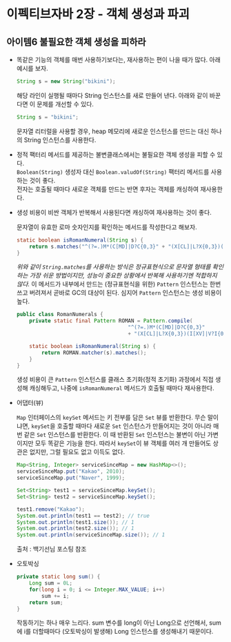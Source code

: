 # 이펙티브자바 2장 - 객체 생성과 파괴

## 아이템6 불필요한 객체 생성을 피하라

* 똑같은 기능의 객체를 매번 사용하기보다는, 재사용하는 편이 나을 때가 많다. 아래 예시를 보자.
    ```java
    String s = new String("bikini");
    ```
    해당 라인이 실행될 때마다 String 인스턴스를 새로 만들어 낸다. 아래와 같이 바꾼다면 이 문제를 개선할 수 있다.
    ```java
    String s = "bikini";
    ```
    문자열 리터럴을 사용할 경우, heap 메모리에 새로운 인스턴스를 만드는 대신 하나의 String 인스턴스를 사용한다.

* 정적 팩터리 메서드를 제공하는 불변클래스에서는 불필요한 객체 생성을 피할 수 있다.   
        `Boolean(String)` 생성자 대신 `Boolean.valudOf(String)` 팩터리 메서드를 사용하는 것이 좋다.   
        전자는 호출될 때마다 새로운 객체를 만드는 반면 후자는 객체를 캐싱하여 재사용한다.

* 생성 비용이 비싼 객체가 반복해서 사용된다면 캐싱하여 재사용하는 것이 좋다.   
   
      

    문자열이 유효한 로마 숫자인지를 확인하는 메서드를 작성한다고 해보자.
    ```java
    static boolean isRomanNumeral(String s) {
        return s.matches("^(?=.)M*(C[MD]|D?C{0,3}" + "(X[CL]|L?X{0,3})(I[XV]|V?I{0,3})$");
    }
    ```
    *위와 같이 `String.matches`를 사용하는 방식은 정규표현식으로 문자열 형태를 확인하는 가장 쉬운 방법이지만, 성능이 중요한 상황에서 반복해 사용하기엔 적합하지 않다.* 이 메서드가 내부에서 만드는 (정규표현식을 위한) `Pattern` 인스턴스는 한번 쓰고 버려져서 곧바로 GC의 대상이 된다. 심지어 `Pattern` 인스턴스는 생성 비용이 높다.

    ```java
    public class RomanNumerals {
        private static final Pattern ROMAN = Pattern.compile(
                                        "^(?=.)M*(C[MD]|D?C{0,3}" 
                                        + "(X[CL]|L?X{0,3})(I[XV]|V?I{0,3})$");

        static boolean isRomanNumeral(String s) {
            return ROMAN.matcher(s).matches();
        }                                        
    }
    ```
    생성 비용이 큰 `Pattern` 인스턴스를 클래스 초기화(정적 초기화) 과정에서 직접 생성해 캐싱해두고, 나중에 `isRomanNumeral` 메서드가 호출될 때마다 재사용한다.

* 어댑터(뷰)   

    `Map` 인터페이스의 `keySet` 메서드는 키 전부를 담은 `Set` 뷰를 반환한다. 무슨 말이냐면, `keySet`을 호출할 때마다 새로운 `Set` 인스턴스가 만들어지는 것이 아니라 매번 같은 `Set` 인스턴스를 반환한다. 이 때 반환된 `Set` 인스턴스는 불변이 아닌 가변이지만 모두 똑같은 기능을 한다. 따라서 `keySet`이 뷰 객체를 여러 개 만들어도 상관은 없지만, 그럴 필요도 없고 이득도 없다.

    ```java
    Map<String, Integer> serviceSinceMap = new HashMap<>();
    serviceSinceMap.put("Kakao", 2010); 
    serviceSinceMap.put("Naver", 1999);

    Set<String> test1 = serviceSinceMap.keySet(); 
    Set<String> test2 = serviceSinceMap.keySet();

    test1.remove("Kakao"); 
    System.out.println(test1 == test2); // true 
    System.out.println(test1.size()); // 1 
    System.out.println(test2.size()); // 1 
    System.out.println(serviceSinceMap.size()); // 1
    ``` 
    출처 : 백기선님 포스팅 참조
* 오토박싱
    ```java
    private static long sum() {
        Long sum = 0L;
        for(long i = 0; i <= Integer.MAX_VALUE; i++)
            sum += i;
        return sum;
    }
    ```
    작동하기는 하나 매우 느리다. sum 변수를 long이 아닌 Long으로 선언해서, sum에 i를 더할때마다 (오토박싱이 발생해) Long 인스턴스를 생성해내기 때문이다.
